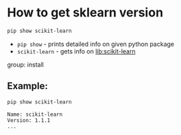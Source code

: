 # How to get sklearn version

```bash
pip show scikit-learn
```

- `pip show` - prints detailed info on given python package
- `scikit-learn` - gets info on [lib:scikit-learn](https://onelinerhub.com/python-scikit-learn/how-to-install-scikit-learn-using-pip)

group: install

## Example: 
```bash
pip show scikit-learn
```
```
Name: scikit-learn
Version: 1.1.1
...
```

